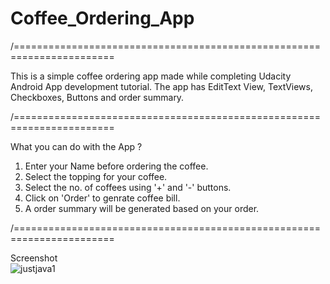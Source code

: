 # Coffee_Ordering_App
/=======================================================================

This is a simple coffee ordering app made while completing Udacity Android App development tutorial.
The app has EditText View, TextViews, Checkboxes, Buttons and order summary.

/=======================================================================

What you can do with the App ?                                             
                                                                          
1) Enter your Name before ordering the coffee.                                             
2) Select the topping for your coffee.                                                        
3) Select the no. of coffees using '+' and '-' buttons.                                          
4) Click on 'Order' to genrate coffee bill.                                                                     
5) A order summary will be generated based on your order.               

/=======================================================================

Screenshot                                                                 
![justjava1](https://cloud.githubusercontent.com/assets/18751913/21019014/1c8386e4-bd95-11e6-9dca-1bbb539aec94.PNG)

